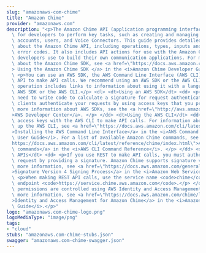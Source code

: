 ```yaml
---
slug: "amazonaws-com-chime"
title: "Amazon Chime"
provider: "amazonaws.com"
description: "<p>The Amazon Chime API (application programming interface) is designed\
  \ for developers to perform key tasks, such as creating and managing Amazon Chime\
  \ accounts, users, and Voice Connectors. This guide provides detailed information\
  \ about the Amazon Chime API, including operations, types, inputs and outputs, and\
  \ error codes. It also includes API actions for use with the Amazon Chime SDK, which\
  \ developers use to build their own communication applications. For more information\
  \ about the Amazon Chime SDK, see <a href=\"https://docs.aws.amazon.com/chime/latest/dg/meetings-sdk.html\"\
  > Using the Amazon Chime SDK </a> in the <i>Amazon Chime Developer Guide</i>.</p>\
  \ <p>You can use an AWS SDK, the AWS Command Line Interface (AWS CLI), or the REST\
  \ API to make API calls. We recommend using an AWS SDK or the AWS CLI. Each API\
  \ operation includes links to information about using it with a language-specific\
  \ AWS SDK or the AWS CLI.</p> <dl> <dt>Using an AWS SDK</dt> <dd> <p> You don't\
  \ need to write code to calculate a signature for request authentication. The SDK\
  \ clients authenticate your requests by using access keys that you provide. For\
  \ more information about AWS SDKs, see the <a href=\"http://aws.amazon.com/developer/\"\
  >AWS Developer Center</a>. </p> </dd> <dt>Using the AWS CLI</dt> <dd> <p>Use your\
  \ access keys with the AWS CLI to make API calls. For information about setting\
  \ up the AWS CLI, see <a href=\"https://docs.aws.amazon.com/cli/latest/userguide/installing.html\"\
  >Installing the AWS Command Line Interface</a> in the <i>AWS Command Line Interface\
  \ User Guide</i>. For a list of available Amazon Chime commands, see the <a href=\"\
  https://docs.aws.amazon.com/cli/latest/reference/chime/index.html\">Amazon Chime\
  \ commands</a> in the <i>AWS CLI Command Reference</i>. </p> </dd> <dt>Using REST\
  \ APIs</dt> <dd> <p>If you use REST to make API calls, you must authenticate your\
  \ request by providing a signature. Amazon Chime supports signature version 4. For\
  \ more information, see <a href=\"https://docs.aws.amazon.com/general/latest/gr/signature-version-4.html\"\
  >Signature Version 4 Signing Process</a> in the <i>Amazon Web Services General Reference</i>.</p>\
  \ <p>When making REST API calls, use the service name <code>chime</code> and REST\
  \ endpoint <code>https://service.chime.aws.amazon.com</code>.</p> </dd> </dl> <p>Administrative\
  \ permissions are controlled using AWS Identity and Access Management (IAM). For\
  \ more information, see <a href=\"https://docs.aws.amazon.com/chime/latest/ag/security-iam.html\"\
  >Identity and Access Management for Amazon Chime</a> in the <i>Amazon Chime Administration\
  \ Guide</i>.</p>"
logo: "amazonaws.com-chime-logo.png"
logoMediaType: "image/png"
tags:
- "cloud"
stubs: "amazonaws.com-chime-stubs.json"
swagger: "amazonaws.com-chime-swagger.json"
---
```

